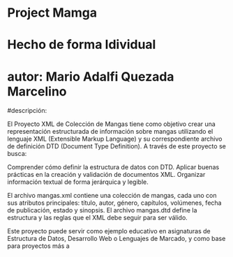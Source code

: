 # Project Mamga
# Hecho de forma Idividual
# autor: Mario Adalfi Quezada Marcelino

#descripción:

El Proyecto XML de Colección de Mangas tiene como objetivo crear una representación estructurada de información sobre mangas utilizando el lenguaje XML (Extensible Markup Language) y su correspondiente archivo de definición DTD (Document Type Definition).
A través de este proyecto se busca:

Comprender cómo definir la estructura de datos con DTD.
Aplicar buenas prácticas en la creación y validación de documentos XML.
Organizar información textual de forma jerárquica y legible.

El archivo mangas.xml contiene una colección de mangas, cada uno con sus atributos principales:
título, autor, género, capítulos, volúmenes, fecha de publicación, estado y sinopsis.
El archivo mangas.dtd define la estructura y las reglas que el XML debe seguir para ser válido.

Este proyecto puede servir como ejemplo educativo en asignaturas de Estructura de Datos, Desarrollo Web o Lenguajes de Marcado, y como base para proyectos más a
